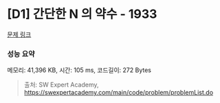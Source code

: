 # [D1] 간단한 N 의 약수 - 1933 

[문제 링크](https://swexpertacademy.com/main/code/problem/problemDetail.do?contestProbId=AV5PhcWaAKIDFAUq) 

### 성능 요약

메모리: 41,396 KB, 시간: 105 ms, 코드길이: 272 Bytes



> 출처: SW Expert Academy, https://swexpertacademy.com/main/code/problem/problemList.do